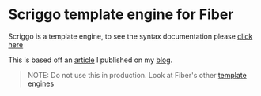 # Scriggo template engine for Fiber

Scriggo is a template engine, to see the syntax documentation please [click here](https://scriggo.com/templates)

This is based off an [article](https://code.zikani.me/using-scriggo-templates-with-the-go-fiber-web-framework) I published on my [blog](https://code.zikani.me).

> NOTE: Do not use this in production. Look at Fiber's other [template engines](https://docs.gofiber.io/guide/templates)

